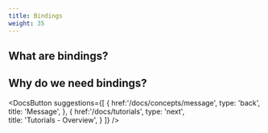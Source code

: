 ```yaml
---
title: Bindings
weight: 35
---
```


## What are bindings?


## Why do we need bindings?

<DocsButton
 suggestions={[
    {
      href:'/docs/concepts/message',
      type: 'back',  
      title: 'Message',
   },
   {
      href:'/docs/tutorials',
      type: 'next',  
      title: 'Tutorials - Overview',
   }
 ]}
/>